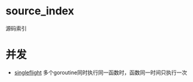 # source_index
源码索引

# 并发

- [singleflight](https://godoc.org/golang.org/x/sync/singleflight) 多个goroutine同时执行同一函数时，函数同一时间只执行一次